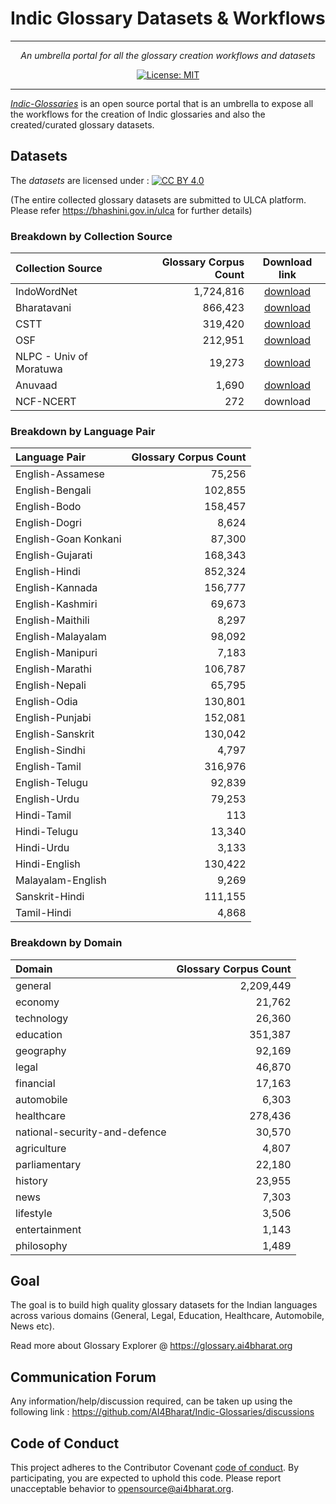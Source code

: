 # Indic Glossary Datasets & Workflows
***

<p align="center">
    <em>An umbrella portal for all the glossary creation workflows and datasets</em>
</p>

<p align="center">
    <a href="https://opensource.org/licenses/MIT" target="_blank">
        <img src="https://img.shields.io/badge/License-MIT-green.svg" alt="License: MIT">
    </a>
</p>

***

*[Indic-Glossaries](https://github.com/AI4Bharat/Indic-Glossaries)* is an open source portal that is an umbrella to expose all the workflows for the creation of Indic glossaries and also the created/curated glossary datasets.




## Datasets
The *datasets* are licensed under : [![CC BY 4.0][cc-by-shield]][cc-by]


[cc-by]: http://creativecommons.org/licenses/by/4.0/
[cc-by-image]: https://i.creativecommons.org/l/by/4.0/88x31.png
[cc-by-shield]: https://img.shields.io/badge/License-CC%20BY%204.0-lightgrey.svg

(The entire collected glossary datasets are submitted to ULCA platform. Please refer https://bhashini.gov.in/ulca for further details)

### Breakdown by Collection Source
Collection Source     | Glossary Corpus Count  | Download link     |
:-------------------- | ---------------------: |:-----------------:|
IndoWordNet        	  |	1,724,816              | [download](https://anuvaad-raw-datasets.s3-us-west-2.amazonaws.com/glossary-dataset-indoword.zip) |
Bharatavani		      |   866,423              | [download](https://anuvaad-raw-datasets.s3-us-west-2.amazonaws.com/glossary-dataset-bharatvani.zip) |
CSTT		          |   319,420              | [download](https://anuvaad-raw-datasets.s3-us-west-2.amazonaws.com/glossary-dataset-cstt.zip) |
OSF		              |   212,951              | [download](https://anuvaad-raw-datasets.s3-us-west-2.amazonaws.com/glossary-dataset-osf.zip) |
NLPC - Univ of Moratuwa	|  19,273              | [download](https://anuvaad-raw-datasets.s3-us-west-2.amazonaws.com/glossary-dataset-nlpc.zip) |
Anuvaad		          |     1,690              | [download](https://anuvaad-raw-datasets.s3-us-west-2.amazonaws.com/glossary-dataset-anuvaad.zip) |
NCF-NCERT		      |       272              | download |


### Breakdown by Language Pair
Language Pair | Glossary Corpus Count  |
:-------------------- | -----------------: |
English-Assamese      |		 75,256
English-Bengali       |		102,855
English-Bodo          |		158,457
English-Dogri         |		  8,624
English-Goan Konkani  |	 	 87,300
English-Gujarati      |		168,343
English-Hindi		  |		852,324
English-Kannada		  |		156,777
English-Kashmiri	  |		 69,673
English-Maithili	  |	  	  8,297
English-Malayalam	  |		 98,092
English-Manipuri	  |		  7,183
English-Marathi		  |		106,787
English-Nepali		  |		 65,795
English-Odia		  |		130,801
English-Punjabi		  |		152,081
English-Sanskrit	  |		130,042
English-Sindhi		  |		  4,797
English-Tamil		  |		316,976
English-Telugu		  |		 92,839
English-Urdu		  |		 79,253
Hindi-Tamil		      |		    113
Hindi-Telugu		  |		 13,340
Hindi-Urdu		      |		  3,133
Hindi-English		  |		130,422
Malayalam-English	  |		  9,269
Sanskrit-Hindi		  |		111,155
Tamil-Hindi		      |		  4,868

### Breakdown by Domain
Domain                | Glossary Corpus Count  |
:-------------------- | -----------------: |
general               |    2,209,449
economy               |       21,762
technology            |       26,360
education             |      351,387
geography             |       92,169
legal                 |       46,870
financial             |       17,163
automobile            |        6,303
healthcare            |      278,436
national-security-and-defence | 30,570
agriculture           |        4,807
parliamentary         |       22,180
history               |       23,955
news                  |        7,303
lifestyle             |        3,506
entertainment         |        1,143
philosophy            |        1,489


## Goal
The goal is to build high quality glossary datasets for the Indian languages across various domains (General, Legal, Education, Healthcare, Automobile, News etc).
>
Read more about Glossary Explorer @ https://glossary.ai4bharat.org
>
>

## Communication Forum
Any information/help/discussion required, can be taken up using the following link :
https://github.com/AI4Bharat/Indic-Glossaries/discussions


## Code of Conduct
This project adheres to the Contributor Covenant [code of conduct](CODE_OF_CONDUCT.md).
By participating, you are expected to uphold this code. Please report unacceptable behavior to opensource@ai4bharat.org.
